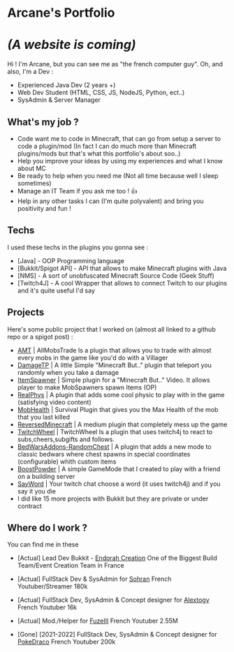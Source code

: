 # Arcane's Portfolio
# _(A website is coming)_


Hi ! I'm Arcane, but you can see me as "the french computer guy".
Oh, and also, I'm a Dev :

- Experienced Java Dev (2 years +)
- Web Dev Student (HTML, CSS, JS, NodeJS, Python, ect..)
- SysAdmin & Server Manager

## What's my job ?

- Code want me to code in Minecraft, that can go from setup a server to code a plugin/mod
(In fact I can do much more than Minecraft plugins/mods but that's what this portfolio's about soo..)
- Help you improve your ideas by using my experiences and what I know about MC 
- Be ready to help when you need me (Not all time because well I sleep sometimes)
- Manage an IT Team if you ask me too ! 👍
- Help in any other tasks I can (I'm quite polyvalent) and bring you positivity and fun !

## Techs

I used these techs in the plugins you gonna see :

- [Java] - OOP Programming language 
- [Bukkit/Spigot API] - API that allows to make Minecraft plugins with Java
- [NMS] - A sort of unobfuscated Minecraft Source Code (Geek Stuff)
- [Twitch4J] - A cool Wrapper that allows to connect Twitch to our plugins and it's quite useful I'd say


## Projects

Here's some public project that I worked on (almost all linked to a github repo or a spigot post) : 

- [AMT](https://github.com/Arceus81/AllMobsTrade) | AllMobsTrade Is a plugin that allows you to trade with almost every mobs in the game like you'd do with a Villager
- [DamageTP](https://github.com/Arceus81/DamageTP) | A little Simple "Minecraft But.." plugin that teleport you randomly when you take a damage
- [ItemSpawner](https://github.com/Arceus81/ItemSpawner) | Simple plugin for a "Minecraft But.." Video. It allows player to make MobSpawners spawn Items (OP)
- [RealPhys](https://github.com/Arceus81/RealPhys) | A plugin that adds some cool physic to play with in the game (satisfying video content)
- [MobHealth](https://github.com/Arceus81/MobHealth) | Survival Plugin that gives you the Max Health of the mob that you last killed
- [ReversedMinecraft](https://github.com/Arceus81/ReversedMinecraft) | A medium plugin that completely mess up the game
- [TwitchWheel](https://github.com/Arceus81/TwitchWheel) | TwitchWheel Is a plugin that uses twitch4j to react to subs,cheers,subgifts and follows.
- [BedWarsAddons-RandomChest](https://github.com/Arceus81/BedWarsAddon_RandomChest) | A plugin that adds a new mode to classic bedwars where chest spawns in special coordinates (configurable) whith custom items
- [BoostPowder](https://github.com/Arceus81/BoostPowder) | A simple GameMode that I created to play with a friend on a building server
- [SayWord](https://github.com/Arceus81/SayWord) | Your twitch chat choose a word (it uses twitch4j) and if you say it you die
- I did like 15 more projects with Bukkit but they are private or under contract


## Where do I work ?

You can find me in these

- [Actual] Lead Dev Bukkit - [Endorah Creation](https://endorah.net/) One of the Biggest Build Team/Event Creation Team in France
- [Actual] FullStack Dev & SysAdmin for [Sohran](https://www.youtube.com/c/Sohran) French Youtuber/Streamer 180k
- [Actual] FullStack Dev, SysAdmin & Concept designer for [Alextogy](https://www.youtube.com/c/Alextogy) French Youtuber 16k
- [Actual] Mod./Helper for [FuzeIII](https://www.youtube.com/c/FuzeIII) French Youtuber 2.55M


- [Gone] [2021-2022] FullStack Dev, SysAdmin & Concept designer for [PokeDraco](https://www.youtube.com/channel/UCGogCYmJUnrGw65rgYbxsgg) French Youtuber 200k
